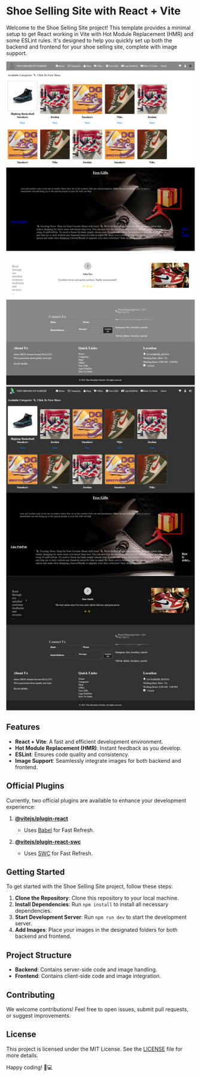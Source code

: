 # Shoe Selling Site with React + Vite

Welcome to the Shoe Selling Site project! This template provides a minimal setup to get React working in Vite with Hot Module Replacement (HMR) and some ESLint rules. It's designed to help you quickly set up both the backend and frontend for your shoe selling site, complete with image support.

![image](public/shoe1.png)
![image](public/shoe2.png)

## Features

- **React + Vite**: A fast and efficient development environment.
- **Hot Module Replacement (HMR)**: Instant feedback as you develop.
- **ESLint**: Ensures code quality and consistency.
- **Image Support**: Seamlessly integrate images for both backend and frontend.

## Official Plugins

Currently, two official plugins are available to enhance your development experience:

1. **[@vitejs/plugin-react](https://github.com/vitejs/vite-plugin-react/blob/main/packages/plugin-react/README.md)**
   - Uses [Babel](https://babeljs.io/) for Fast Refresh.

2. **[@vitejs/plugin-react-swc](https://github.com/vitejs/vite-plugin-react-swc)**
   - Uses [SWC](https://swc.rs/) for Fast Refresh.

## Getting Started

To get started with the Shoe Selling Site project, follow these steps:

1. **Clone the Repository**: Clone this repository to your local machine.
2. **Install Dependencies**: Run `npm install` to install all necessary dependencies.
3. **Start Development Server**: Run `npm run dev` to start the development server.
4. **Add Images**: Place your images in the designated folders for both backend and frontend.

## Project Structure

- **Backend**: Contains server-side code and image handling.
- **Frontend**: Contains client-side code and image integration.

## Contributing

We welcome contributions! Feel free to open issues, submit pull requests, or suggest improvements.

## License

This project is licensed under the MIT License. See the [LICENSE](LICENSE) file for more details.

Happy coding! 👟💻